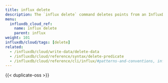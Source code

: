 ```yaml
---
title: influx delete
description: The `influx delete` command deletes points from an InfluxDB bucket.
menu:
  influxdb_cloud_ref:
    name: influx delete
    parent: influx
weight: 101
influxdb/cloud/tags: [delete]
related:
  - /influxdb/cloud/write-data/delete-data
  - /influxdb/cloud/reference/syntax/delete-predicate
  - /influxdb/cloud/reference/cli/influx/#patterns-and-conventions, influx CLI patterns and conventions
---
```


{{< duplicate-oss >}}
